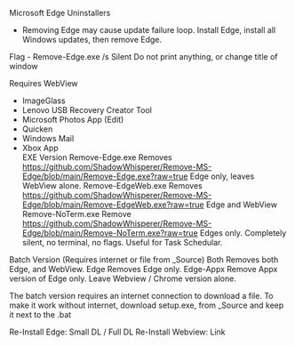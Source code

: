 Microsoft Edge Uninstallers

- Removing Edge may cause update failure loop. 
  Install Edge, install all Windows updates, then remove Edge. 
 
Flag - Remove-Edge.exe
/s  Silent      Do not print anything, or change title of window  

Requires WebView

- ImageGlass
- Lenovo USB Recovery Creator Tool
- Microsoft Photos App (Edit)
- Quicken
- Windows Mail  
- Xbox App  
EXE Version
Remove-Edge.exe Removes https://github.com/ShadowWhisperer/Remove-MS-Edge/blob/main/Remove-Edge.exe?raw=true  Edge only, leaves WebView alone.
Remove-EdgeWeb.exe Removes https://github.com/ShadowWhisperer/Remove-MS-Edge/blob/main/Remove-EdgeWeb.exe?raw=true  Edge and WebView
Remove-NoTerm.exe Remove https://github.com/ShadowWhisperer/Remove-MS-Edge/blob/main/Remove-NoTerm.exe?raw=true   Edges only. Completely silent, no terminal, no flags. Useful for Task Schedular.

Batch Version (Requires internet or file from _Source)
Both Removes both Edge, and WebView.
Edge Removes Edge only.
Edge-Appx Remove Appx version of Edge only. Leave Webview / Chrome version alone.


The batch version requires an internet connection to download a file.
To make it work without internet, download setup.exe, from _Source and keep it next to the .bat

Re-Install Edge: Small DL / Full DL
Re-Install Webview: Link
